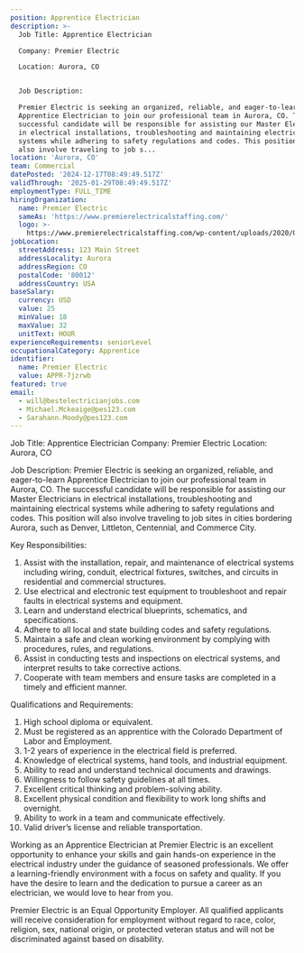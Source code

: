 ```yaml
---
position: Apprentice Electrician
description: >-
  Job Title: Apprentice Electrician

  Company: Premier Electric

  Location: Aurora, CO 


  Job Description:

  Premier Electric is seeking an organized, reliable, and eager-to-learn
  Apprentice Electrician to join our professional team in Aurora, CO. The
  successful candidate will be responsible for assisting our Master Electricians
  in electrical installations, troubleshooting and maintaining electrical
  systems while adhering to safety regulations and codes. This position will
  also involve traveling to job s...
location: 'Aurora, CO'
team: Commercial
datePosted: '2024-12-17T08:49:49.517Z'
validThrough: '2025-01-29T08:49:49.517Z'
employmentType: FULL_TIME
hiringOrganization:
  name: Premier Electric
  sameAs: 'https://www.premierelectricalstaffing.com/'
  logo: >-
    https://www.premierelectricalstaffing.com/wp-content/uploads/2020/05/Premier-Electrical-Staffing-logo.png
jobLocation:
  streetAddress: 123 Main Street
  addressLocality: Aurora
  addressRegion: CO
  postalCode: '80012'
  addressCountry: USA
baseSalary:
  currency: USD
  value: 25
  minValue: 18
  maxValue: 32
  unitText: HOUR
experienceRequirements: seniorLevel
occupationalCategory: Apprentice
identifier:
  name: Premier Electric
  value: APPR-7jzrwb
featured: true
email:
  - will@bestelectricianjobs.com
  - Michael.Mckeaige@pes123.com
  - Sarahann.Moody@pes123.com
---
```




Job Title: Apprentice Electrician
Company: Premier Electric
Location: Aurora, CO 

Job Description:
Premier Electric is seeking an organized, reliable, and eager-to-learn Apprentice Electrician to join our professional team in Aurora, CO. The successful candidate will be responsible for assisting our Master Electricians in electrical installations, troubleshooting and maintaining electrical systems while adhering to safety regulations and codes. This position will also involve traveling to job sites in cities bordering Aurora, such as Denver, Littleton, Centennial, and Commerce City.

Key Responsibilities:

1. Assist with the installation, repair, and maintenance of electrical systems including wiring, conduit, electrical fixtures, switches, and circuits in residential and commercial structures.
2. Use electrical and electronic test equipment to troubleshoot and repair faults in electrical systems and equipment.
3. Learn and understand electrical blueprints, schematics, and specifications.
4. Adhere to all local and state building codes and safety regulations.
5. Maintain a safe and clean working environment by complying with procedures, rules, and regulations.
6. Assist in conducting tests and inspections on electrical systems, and interpret results to take corrective actions.
7. Cooperate with team members and ensure tasks are completed in a timely and efficient manner.

Qualifications and Requirements:

1. High school diploma or equivalent.
2. Must be registered as an apprentice with the Colorado Department of Labor and Employment.
3. 1-2 years of experience in the electrical field is preferred.
4. Knowledge of electrical systems, hand tools, and industrial equipment.
5. Ability to read and understand technical documents and drawings.
6. Willingness to follow safety guidelines at all times.
7. Excellent critical thinking and problem-solving ability.
8. Excellent physical condition and flexibility to work long shifts and overnight.
9. Ability to work in a team and communicate effectively.
10. Valid driver’s license and reliable transportation.

Working as an Apprentice Electrician at Premier Electric is an excellent opportunity to enhance your skills and gain hands-on experience in the electrical industry under the guidance of seasoned professionals. We offer a learning-friendly environment with a focus on safety and quality. If you have the desire to learn and the dedication to pursue a career as an electrician, we would love to hear from you. 

Premier Electric is an Equal Opportunity Employer. All qualified applicants will receive consideration for employment without regard to race, color, religion, sex, national origin, or protected veteran status and will not be discriminated against based on disability.
